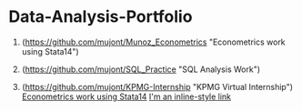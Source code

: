 # Data-Analysis-Portfolio

1. (https://github.com/mujont/Munoz_Econometrics "Econometrics work using Stata14")

2. (https://github.com/mujont/SQL_Practice "SQL Analysis Work")

3. (https://github.com/mujont/KPMG-Internship "KPMG Virtual Internship")
[Econometrics work using Stata14](https://www.google.com]https://github.com/mujont/Munoz_Econometrics)
[I'm an inline-style link](https://www.google.com)
